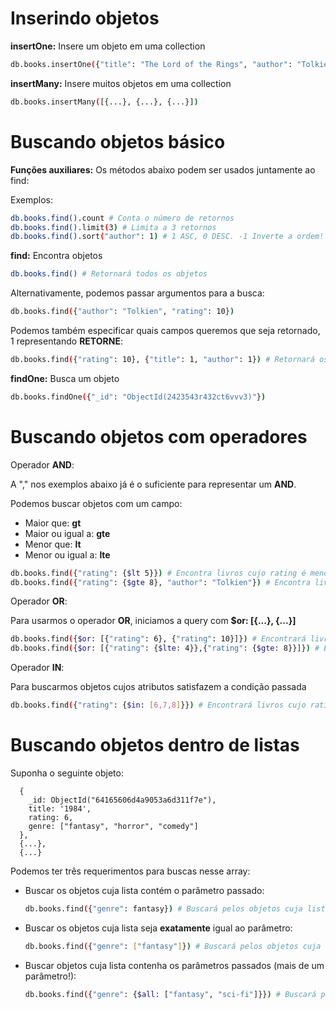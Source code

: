 # Inserindo objetos

**insertOne:** Insere um objeto em uma collection

```bash
db.books.insertOne({"title": "The Lord of the Rings", "author": "Tolkien", rating: 10})
```

**insertMany:** Insere muitos objetos em uma collection

```bash
db.books.insertMany([{...}, {...}, {...}])
```


# Buscando objetos básico

**Funções auxiliares:** Os métodos abaixo podem ser usados juntamente ao find:

Exemplos:

```bash
db.books.find().count # Conta o número de retornos
db.books.find().limit(3) # Limita a 3 retornos
db.books.find().sort("author": 1) # 1 ASC, 0 DESC. -1 Inverte a ordem! 
```

**find:** Encontra objetos

```bash
db.books.find() # Retornará todos os objetos
```

Alternativamente, podemos passar argumentos para a busca:

```bash
db.books.find({"author": "Tolkien", "rating": 10})
```

Podemos também especificar quais campos queremos que seja retornado, 1 representando **RETORNE**:

```bash
db.books.find({"rating": 10}, {"title": 1, "author": 1}) # Retornará os campos title e author
```

**findOne:** Busca um objeto

```bash
db.books.findOne({"_id": "ObjectId(2423543r432ct6vvv3)"})
```

# Buscando objetos com operadores

Operador **AND**:

A "," nos exemplos abaixo já é o suficiente para representar um **AND**.

Podemos buscar objetos com um campo:
- Maior que: **gt**
- Maior ou igual a: **gte**
- Menor que: **lt**
- Menor ou igual a: **lte** 

```bash
db.books.find({"rating": {$lt 5}}) # Encontra livros cujo rating é menor que 7
db.books.find({"rating": {$gte 8}, "author": "Tolkien"}) # Encontra livros cujo rating é >= 8 AND do autor Tolkien
```

Operador **OR**:

Para usarmos o operador **OR**, iniciamos a query com **$or: [{...}, {...}]**

```bash
db.books.find({$or: [{"rating": 6}, {"rating": 10}]}) # Encontrará livros cujo rating seja 6 ou 10
db.books.find({$or: [{"rating": {$lte: 4}},{"rating": {$gte: 8}}]}) # Encontrará livros cujo rating seja <= 4 ou >= 8
```

Operador **IN**:

Para buscarmos objetos cujos atributos satisfazem a condição passada

```bash
db.books.find({"rating": {$in: [6,7,8]}}) # Encontrará livros cujo rating seja 7,8 ou 9
```

# Buscando objetos dentro de listas

Suponha o seguinte objeto:

```
  {
    _id: ObjectId("64165606d4a9053a6d311f7e"),
    title: '1984',
    rating: 6,
    genre: ["fantasy", "horror", "comedy"]
  }, 
  {...},
  {...}
```

Podemos ter três requerimentos para buscas nesse array:

- Buscar os objetos cuja lista contém o parâmetro passado:
  ```bash
  db.books.find({"genre": fantasy}) # Buscará pelos objetos cuja lista "genre" contêm o gênero fantasy (sim, é isso mesmo!)
  ```
  
- Buscar os objetos cuja lista seja **exatamente** igual ao parâmetro:
  ```bash
  db.books.find({"genre": ["fantasy"]}) # Buscará pelos objetos cuja lista "genre" seja EXATAMENTE igual à lista informada dentro dos 
  ```
  
- Buscar objetos cuja lista contenha os parâmetros passados (mais de um parâmetro!):
  ```bash
  db.books.find({"genre": {$all: ["fantasy", "sci-fi"]}}) # Buscará pelos objetos cuja lista "genre" possua PELO MENOS fantasy e sci-fi (ambos!)
  ```
